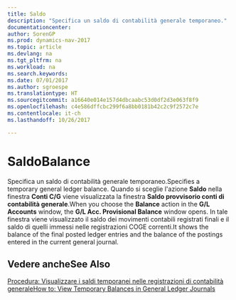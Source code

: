 ```yaml
---
title: Saldo
description: "Specifica un saldo di contabilità generale temporaneo."
documentationcenter: 
author: SorenGP
ms.prod: dynamics-nav-2017
ms.topic: article
ms.devlang: na
ms.tgt_pltfrm: na
ms.workload: na
ms.search.keywords: 
ms.date: 07/01/2017
ms.author: sgroespe
ms.translationtype: HT
ms.sourcegitcommit: a16640e014e157d4dbcaabc53d0df2d3e063f8f9
ms.openlocfilehash: c4e586dffcbc299f6a8bb0181b42c2c9f2572c7e
ms.contentlocale: it-ch
ms.lasthandoff: 10/26/2017

---
```

# <a name="balance"></a><span data-ttu-id="eecc0-103">Saldo</span><span class="sxs-lookup"><span data-stu-id="eecc0-103">Balance</span></span>
<span data-ttu-id="eecc0-104">Specifica un saldo di contabilità generale temporaneo.</span><span class="sxs-lookup"><span data-stu-id="eecc0-104">Specifies a temporary general ledger balance.</span></span> <span data-ttu-id="eecc0-105">Quando si sceglie l'azione **Saldo** nella finestra **Conti C/G** viene visualizzata la finestra **Saldo provvisorio conti di contabilità generale**.</span><span class="sxs-lookup"><span data-stu-id="eecc0-105">When you choose the **Balance** action in the **G/L Accounts** window, the **G/L Acc. Provisional Balance** window opens.</span></span> <span data-ttu-id="eecc0-106">In tale finestra viene visualizzato il saldo dei movimenti contabili registrati finali e il saldo di quelli immessi nelle registrazioni COGE correnti.</span><span class="sxs-lookup"><span data-stu-id="eecc0-106">It shows the balance of the final posted ledger entries and the balance of the postings entered in the current general journal.</span></span>  

## <a name="see-also"></a><span data-ttu-id="eecc0-107">Vedere anche</span><span class="sxs-lookup"><span data-stu-id="eecc0-107">See Also</span></span>  
 [<span data-ttu-id="eecc0-108">Procedura: Visualizzare i saldi temporanei nelle registrazioni di contabilità generale</span><span class="sxs-lookup"><span data-stu-id="eecc0-108">How to: View Temporary Balances in General Ledger Journals</span></span>](how-to-view-temporary-balances-in-general-ledger-journals.md)

